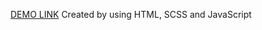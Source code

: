 [DEMO LINK](https://dimabelotskyi.github.io/kickstarter-landing/)
Created by using HTML, SCSS and JavaScript
